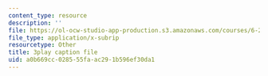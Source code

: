 ```yaml
---
content_type: resource
description: ''
file: https://ol-ocw-studio-app-production.s3.amazonaws.com/courses/6-262-discrete-stochastic-processes-spring-2011/a0b669cc028555faac291b596ef30da1_7CYXy9J4Aao.vtt
file_type: application/x-subrip
resourcetype: Other
title: 3play caption file
uid: a0b669cc-0285-55fa-ac29-1b596ef30da1
---
```

